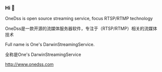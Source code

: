 ### Hi 👋

<!--
**onedss/onedss** is a ✨ _special_ ✨ repository because its `README.md` (this file) appears on your GitHub profile.

Here are some ideas to get you started:

- 🔭 I’m currently working on ...
- 🌱 I’m currently learning ...
- 👯 I’m looking to collaborate on ...
- 🤔 I’m looking for help with ...
- 💬 Ask me about ...
- 📫 How to reach me: ...
- 😄 Pronouns: ...
- ⚡ Fun fact: ...
-->
OneDss is open source streaming service, focus RTSP/RTMP technology

OneDss是一款开源的流媒体服务器软件，专注于（RTSP/RTMP）相关的流媒体技术

Full name is One's DarwinStreamingService.

全称是One's DarwinStreamingService

http://www.onedss.com
